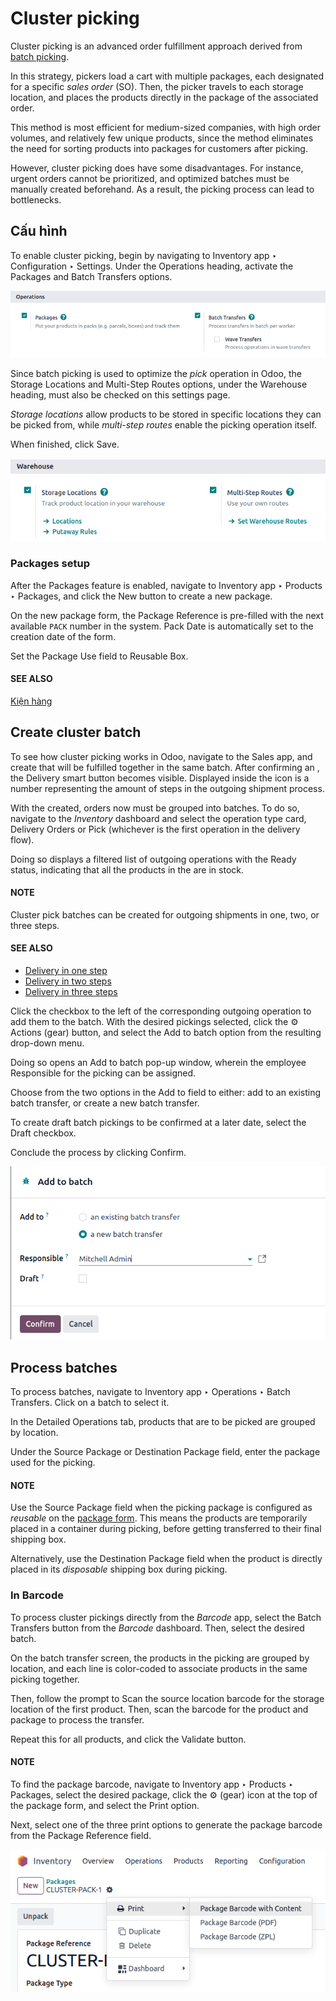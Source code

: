 # Cluster picking

Cluster picking is an advanced order fulfillment approach derived from [batch picking](batch.md#inventory-misc-batch-picking).

In this strategy, pickers load a cart with multiple packages, each designated for a specific *sales
order* (SO). Then, the picker travels to each storage location, and places the products directly in
the package of the associated order.

This method is most efficient for medium-sized companies, with high order volumes, and relatively
few unique products, since the method eliminates the need for sorting products into packages for
customers after picking.

However, cluster picking does have some disadvantages. For instance, urgent orders cannot be
prioritized, and optimized batches must be manually created beforehand. As a result, the picking
process can lead to bottlenecks.

<a id="inventory-misc-cluster-picking-example"></a>

## Cấu hình

To enable cluster picking, begin by navigating to Inventory app ‣ Configuration
‣ Settings. Under the Operations heading, activate the Packages and
Batch Transfers options.

![Activate *Packages* and *Batch Transfers* features in the settings.](../../../../../.gitbook/assets/configs.png)

Since batch picking is used to optimize the *pick* operation in Odoo, the Storage
Locations and Multi-Step Routes options, under the Warehouse heading, must
also be checked on this settings page.

*Storage locations* allow products to be stored in specific locations they can be picked from, while
*multi-step routes* enable the picking operation itself.

When finished, click Save.

![Enable *Storage Locations* and *Multi-Step Routes* Inventory > Configuration > Settings.](../../../../../.gitbook/assets/locations-routes-checkbox1.png)

<a id="inventory-misc-create-package"></a>

### Packages setup

After the Packages feature is enabled, navigate to Inventory app ‣
Products ‣ Packages, and click the New button to create a new package.

On the new package form, the Package Reference is pre-filled with the next available
`PACK` number in the system. Pack Date is automatically set to the creation date of the
form.

Set the Package Use field to Reusable Box.

#### SEE ALSO
[Kiện hàng](../../product_management/configure/package.md)

## Create cluster batch

To see how cluster picking works in Odoo, navigate to the Sales app, and create
 that will be fulfilled together in the same batch. After confirming an , the
Delivery smart button becomes visible. Displayed inside the icon is a number
representing the amount of steps in the outgoing shipment process.

With the  created, orders now must be grouped into batches. To do so, navigate to the
*Inventory* dashboard and select the operation type card, Delivery Orders or
Pick (whichever is the first operation in the delivery flow).

Doing so displays a filtered list of outgoing operations with the Ready status,
indicating that all the products in the  are in stock.

#### NOTE
Cluster pick batches can be created for outgoing shipments in one, two, or three steps.

#### SEE ALSO
- [Delivery in one step](../daily_operations/receipts_delivery_one_step.md)
- [Delivery in two steps](../daily_operations/receipts_delivery_two_steps.md)
- [Delivery in three steps](../daily_operations/delivery_three_steps.md)

Click the checkbox to the left of the corresponding outgoing operation to add them to the batch.
With the desired pickings selected, click the ⚙️ Actions (gear) button, and select the
Add to batch option from the resulting drop-down menu.

Doing so opens an Add to batch pop-up window, wherein the employee
Responsible for the picking can be assigned.

Choose from the two options in the Add to field to either: add to an existing
batch transfer, or create a new batch transfer.

To create draft batch pickings to be confirmed at a later date, select the Draft
checkbox.

Conclude the process by clicking Confirm.

![Show *Add to batch* window to create a batch transfer.](../../../../../.gitbook/assets/add-to-batch-window1.png)

## Process batches

To process batches, navigate to Inventory app ‣ Operations ‣ Batch Transfers.
Click on a batch to select it.

In the Detailed Operations tab, products that are to be picked are grouped by location.

Under the Source Package or Destination Package field, enter the package
used for the picking.

#### NOTE
Use the Source Package field when the picking package is configured as *reusable* on
the [package form](#inventory-misc-create-package). This means the products are temporarily
placed in a container during picking, before getting transferred to their final shipping box.

Alternatively, use the Destination Package field when the product is directly placed
in its *disposable* shipping box during picking.

### In Barcode

To process cluster pickings directly from the *Barcode* app, select the Batch Transfers
button from the *Barcode* dashboard. Then, select the desired batch.

On the batch transfer screen, the products in the picking are grouped by location, and each line is
color-coded to associate products in the same picking together.

Then, follow the prompt to Scan the source location barcode for the storage location of
the first product. Then, scan the barcode for the product and package to process the transfer.

Repeat this for all products, and click the Validate button.

#### NOTE
To find the package barcode, navigate to Inventory app ‣ Products ‣
Packages, select the desired package, click the ⚙️ (gear) icon at the top of the
package form, and select the Print option.

Next, select one of the three print options to generate the package barcode from the
Package Reference field.

![Display where the package barcode can be generated.](../../../../../.gitbook/assets/find-package-barcode.png)
